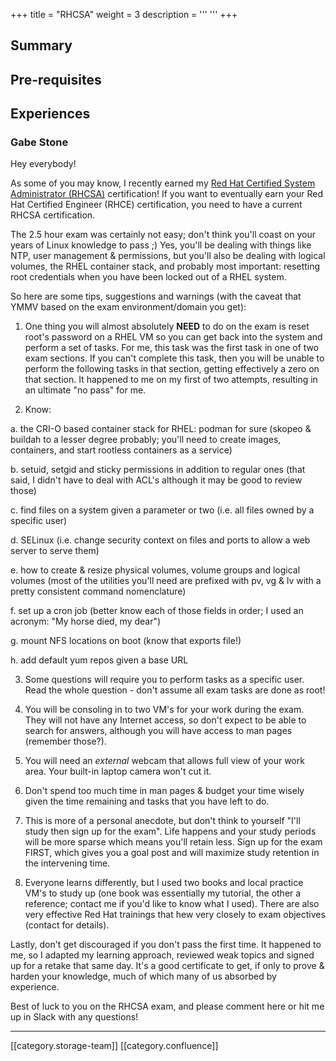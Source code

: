 +++
title = "RHCSA"
weight = 3
description = '''
'''
+++
## Summary

## Pre-requisites

## Experiences

### Gabe Stone
Hey everybody!

As some of you may know, I recently earned my [Red Hat Certified System Administrator (RHCSA)](https://www.redhat.com/en/services/training/ex200-red-hat-certified-system-administrator-rhcsa-exam) certification! If you want to eventually earn your Red Hat Certified Engineer (RHCE) certification, you need to have a current RHCSA certification.

The 2.5 hour exam was certainly not easy; don't think you'll coast on your years of Linux knowledge to pass ;) Yes, you'll be dealing with things like NTP, user management & permissions, but you'll also be dealing with logical volumes, the RHEL container stack, and probably most important: resetting root credentials when you have been locked out of a RHEL system.

So here are some tips, suggestions and warnings (with the caveat that YMMV based on the exam environment/domain you get):

1. One thing you will almost absolutely  **NEED**  to do on the exam is reset root's password on a RHEL VM so you can get back into the system and perform a set of tasks. For me, this task was the first task in one of two exam sections. If you can't complete this task, then you will be unable to perform the following tasks in that section, getting effectively a zero on that section. It happened to me on my first of two attempts, resulting in an ultimate "no pass" for me.

2. Know:

a. the CRI-O based container stack for RHEL: podman for sure (skopeo & buildah to a lesser degree probably; you'll need to create images, containers, and start rootless containers as a service)

b. setuid, setgid and sticky permissions in addition to regular ones (that said, I didn't have to deal with ACL's although it may be good to review those)

c. find files on a system given a parameter or two (i.e. all files owned by a specific user)

d. SELinux (i.e. change security context on files and ports to allow a web server to serve them)

e. how to create & resize physical volumes, volume groups and logical volumes (most of the utilities you'll need are prefixed with pv, vg & lv with a pretty consistent command nomenclature)

f. set up a cron job (better know each of those fields in order; I used an acronym: "My horse died, my dear")

g. mount NFS locations on boot (know that exports file!)

h. add default yum repos given a base URL

3. Some questions will require you to perform tasks as a specific user. Read the whole question - don't assume all exam tasks are done as root!

4. You will be consoling in to two VM's for your work during the exam. They will not have any Internet access, so don't expect to be able to search for answers, although you will have access to man pages (remember those?).

5. You will need an  _external_  webcam that allows full view of your work area. Your built-in laptop camera won't cut it.

6. Don't spend too much time in man pages & budget your time wisely given the time remaining and tasks that you have left to do.

7. This is more of a personal anecdote, but don't think to yourself "I'll study then sign up for the exam". Life happens and your study periods will be more sparse which means you'll retain less. Sign up for the exam FIRST, which gives you a goal post and will maximize study retention in the intervening time.

8. Everyone learns differently, but I used two books and local practice VM's to study up (one book was essentially my tutorial, the other a reference; contact me if you'd like to know what I used). There are also very effective Red Hat trainings that hew very closely to exam objectives (contact   for details).

Lastly, don't get discouraged if you don't pass the first time. It happened to me, so I adapted my learning approach, reviewed weak topics and signed up for a retake that same day. It's a good certificate to get, if only to prove & harden your knowledge, much of which many of us absorbed by experience.

Best of luck to you on the RHCSA exam, and please comment here or hit me up in Slack with any questions!



*****

[[category.storage-team]] 
[[category.confluence]] 
